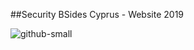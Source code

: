 ##Security BSides Cyprus - Website 2019

![github-small](https://github.com/bsidescyprus/bsidescyprus.github.io/blob/master/img/bsidescy_logo.jpg)
